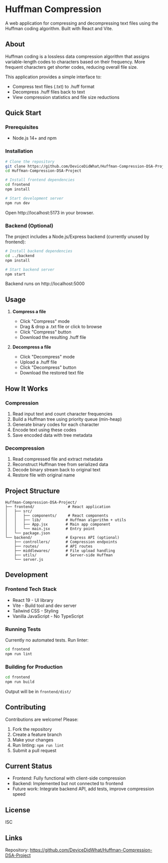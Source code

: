 # Huffman Compression

A web application for compressing and decompressing text files using the Huffman coding algorithm. Built with React and Vite.

## About

Huffman coding is a lossless data compression algorithm that assigns variable-length codes to characters based on their frequency. More frequent characters get shorter codes, reducing overall file size.

This application provides a simple interface to:
- Compress text files (.txt) to .huff format
- Decompress .huff files back to text
- View compression statistics and file size reductions

## Quick Start

### Prerequisites
- Node.js 14+ and npm

### Installation

```bash
# Clone the repository
git clone https://github.com/DeviceDidWhat/Huffman-Compression-DSA-Project.git
cd Huffman-Compression-DSA-Project

# Install frontend dependencies
cd frontend
npm install

# Start development server
npm run dev
```

Open http://localhost:5173 in your browser.

### Backend (Optional)

The project includes a Node.js/Express backend (currently unused by frontend):

```bash
# Install backend dependencies
cd ../backend
npm install

# Start backend server
npm start
```

Backend runs on http://localhost:5000

## Usage

1. **Compress a file**
   - Click "Compress" mode
   - Drag & drop a .txt file or click to browse
   - Click "Compress" button
   - Download the resulting .huff file

2. **Decompress a file**
   - Click "Decompress" mode
   - Upload a .huff file
   - Click "Decompress" button
   - Download the restored text file

## How It Works

### Compression
1. Read input text and count character frequencies
2. Build a Huffman tree using priority queue (min-heap)
3. Generate binary codes for each character
4. Encode text using these codes
5. Save encoded data with tree metadata

### Decompression
1. Read compressed file and extract metadata
2. Reconstruct Huffman tree from serialized data
3. Decode binary stream back to original text
4. Restore file with original name

## Project Structure

```
Huffman-Compression-DSA-Project/
├── frontend/               # React application
│   ├── src/
│   │   ├── components/     # React components
│   │   ├── lib/           # Huffman algorithm + utils
│   │   ├── App.jsx        # Main app component
│   │   └── main.jsx       # Entry point
│   └── package.json
└── backend/               # Express API (optional)
    ├── controllers/       # Compression endpoints
    ├── routes/            # API routes
    ├── middlewares/       # File upload handling
    ├── utils/             # Server-side Huffman
    └── server.js
```

## Development

### Frontend Tech Stack
- React 19 - UI library
- Vite - Build tool and dev server
- Tailwind CSS - Styling
- Vanilla JavaScript - No TypeScript

### Running Tests

Currently no automated tests. Run linter:

```bash
cd frontend
npm run lint
```

### Building for Production

```bash
cd frontend
npm run build
```

Output will be in `frontend/dist/`

## Contributing

Contributions are welcome! Please:

1. Fork the repository
2. Create a feature branch
3. Make your changes
4. Run linting: `npm run lint`
5. Submit a pull request

## Current Status

- Frontend: Fully functional with client-side compression
- Backend: Implemented but not connected to frontend
- Future work: Integrate backend API, add tests, improve compression speed

## License

ISC

## Links

Repository: https://github.com/DeviceDidWhat/Huffman-Compression-DSA-Project
